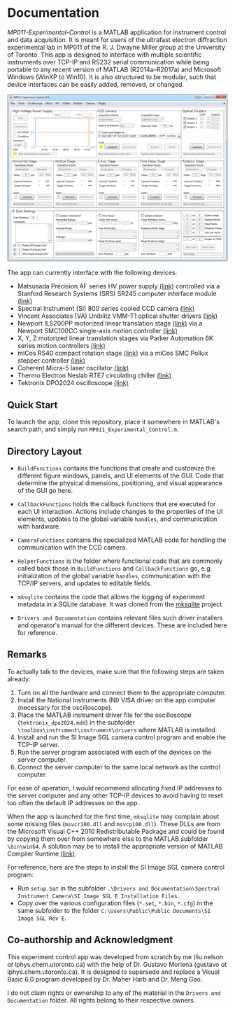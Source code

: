 # Documentation

*MP011-Experimental-Control* is a MATLAB application for instrument control and data acquisition. It is meant for users of the ultrafast electron diffraction experimental lab in MP011 of the R. J. Dwayne Miller group at the University of Toronto. This app is designed to interface with multiple scientific instruments over TCP-IP and RS232 serial communication while being portable to any recent version of MATLAB (R2014a–R2017a) and Microsoft Windows (WinXP to Win10). It is also structured to be modular, such that device interfaces can be easily added, removed, or changed.

![Screenshot of MP011-Experiment-Control app.](MP011-app.png)

The app can currently interface with the following devices:
- Matsusada Precision AF series HV power supply [(link)](https://www.matsusada.com/product/psel/hvps1/rack/000042/) controlled via a Stanford Research Systems (SRS) SR245 computer interface module [(link)](http://www.thinksrs.com/products/SR245.htm)
- Spectral Instrument (SI) 800 series cooled CCD camera [(link)](http://www.specinst.com/Brochures%20Rev%20B/800S-camera-broch_revB.pdf)
- Vincent Associates (VA) Uniblitz VMM-T1 optical shutter drivers [(link)](https://www.uniblitz.com/product-category/shutter-drivers/)
- Newport ILS200PP motorized linear translation stage [(link)](https://www.newport.com/p/ILS200PP) via a Newport SMC100CC single-axis motion controller [(link)](https://www.newport.com/p/SMC100PP)
- X, Y, Z motorized linear translation stages via Parker Automation 6K series motion controllers [(link)](http://www.parkermotion.com/products/Controllers__1745__30_32_80_567_29.html)
- miCos RS40 compact rotation stage [(link)](https://www.physikinstrumente.com/en/products/rotation-stages/stages-with-worm-gear-drives/rs-40-compact-rotation-stage-1204000/) via a miCos SMC Pollux stepper controller [(link)](http://www.micosusa.com/product/prodDetail.cfm_firstlevel=2&sublevel=45&prodid=167.htm)
- Coherent Micra-5 laser oscillator [(link)](https://www.coherent.com/lasers/main/ultrafast-laser-oscillators-and-amplifiers/ultrafast-oscillators/)
- Thermo Electron Neslab RTE7 circulating chiller [(link)](https://www.nist.gov/laboratories/tools-instruments/thermo-scientific-neslab-rte-7-circulating-bath)
- Tektronix DPO2024 oscilloscope [(link)](http://www.tek.com/oscilloscope/mso2000-dpo2000)

## Quick Start

To launch the app, clone this repository, place it somewhere in MATLAB's search path, and simply run `MP011_Experimental_Control.m`.

## Directory Layout

- `BuildFunctions` contains the functions that create and customize the different figure windows, panels, and UI elements of the GUI. Code that determine the physical dimensions, positioning, and visual appearance of the GUI go here.

- `CallbackFunctions` holds the callback functions that are executed for each UI interaction. Actions include changes to the properties of the UI elements, updates to the global variable `handles`, and communication with hardware.

- `CameraFunctions` contains the specialized MATLAB code for handling the communication with the CCD camera. 

- `HelperFunctions` is the folder where functional code that are commonly called back those in `BuildFunctions` and `CallbackFunctions` go, e.g. initialization of the global variable `handles`, communication with the TCP/IP servers, and updates to editable fields.

- `mksqlite` contains the code that allows the logging of experiment metadata in a SQLite database. It was cloned from the [mksqlite](https://github.com/AndreasMartin72/mksqlite) project.

- `Drivers and Documentation` contains relevant files such driver installers and operator's manual for the different devices. These are included here for reference.

## Remarks

To actually talk to the devices, make sure that the following steps are taken already:
1. Turn on all the hardware and connect them to the appropriate computer.
2. Install the National Instruments (NI) VISA driver on the app computer (necessary for the oscilloscope).
3. Place the MATLAB instrument driver file for the oscilloscope (`tektronix_dpo2024.mdd`) in the subfolder `\toolbox\instrument\instrument\drivers` where MATLAB is installed.
4. Install and run the SI Image SGL camera control program and enable the TCP-IP server.
5. Run the server program associated with each of the devices on the server computer.
6. Connect the server computer to the same local network as the control computer.

For ease of operation, I would recommend allocating fixed IP addresses to the server computer and any other TCP-IP devices to avoid having to reset too often the default IP addresses on the app. 

When the app is launched for the first time, `mksqlite` may complain about some missing files (`msvcr100.dll` and `msvcp100.dll`). These DLLs are from the Microsoft Visual C++ 2010 Redistributable Package and could be found by copying them over from somewhere else to the MATLAB subfolder `\bin\win64`. A solution may be to install the appropriate version of MATLAB Compiler Runtime [(link)](https://www.mathworks.com/products/compiler/mcr.html).

For reference, here are the steps to install the SI Image SGL camera control program:
* Run `setup.bat` in the subfolder `.\Drivers and Documentation\Spectral Instrument Camera\SI Image SGL E Installation Files`.
* Copy over the various configuration files (`*.set`, `*.bin`, `*.cfg`) in the same subfolder to the folder `C:\Users\Public\Public Documents\SI Image SGL Rev E`.

## Co-authorship and Acknowledgment

This experiment control app was developed from scratch by me (liu.nelson _at_ lphys.chem.utoronto.ca) with the help of Dr. Gustavo Moriena (gustavo _at_ lphys.chem.utoronto.ca). It is designed to supersede and replace a Visual Basic 6.0 program developed by Dr. Maher Harb and Dr. Meng Gao. 

I do not claim rights or ownership to any of the material in the `Drivers and Documentation` folder. All rights belong to their respective owners.   
